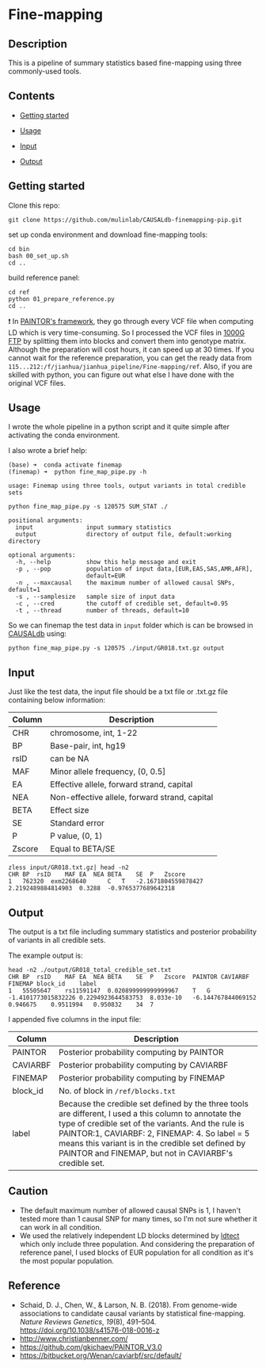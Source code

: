 # Fine-mapping

## Description

This is a pipeline of summary statistics based fine-mapping using three commonly-used tools.

## Contents

- [Getting started](#4)

- [Usage](#1)
- [Input](#2)
- [Output](#3)

## <a name="4"></a>Getting started

Clone this repo:

```shell
git clone https://github.com/mulinlab/CAUSALdb-finemapping-pip.git
```

set up conda environment and download fine-mapping tools:

```shell
cd bin
bash 00_set_up.sh
cd ..
```

build reference panel:

```shell
cd ref
python 01_prepare_reference.py
cd ..
```

:exclamation: In [PAINTOR's framework](https://github.com/gkichaev/PAINTOR_V3.0/wiki/2a.-Computing-1000-genomes-LD), they go through every VCF file when computing LD which is very time-consuming. So I processed the VCF files in [1000G FTP](<ftp://ftp.1000genomes.ebi.ac.uk/vol1/ftp/release/20130502>) by splitting them into blocks and convert them into genotype matrix. Although the preparation will cost hours, it can speed up at 30 times. If you cannot wait for the reference preparation, you can get the ready data from `115...212:/f/jianhua/jianhua_pipeline/Fine-mapping/ref`. Also, if you are skilled with python, you can figure out what else I have done with the original VCF files.

## <a name="1"></a>Usage

I wrote the whole pipeline in a python script and it quite simple after activating the conda environment.

I also wrote a brief help:

```shell
(base) ➜  conda activate finemap
(finemap) ➜  python fine_map_pipe.py -h
    
usage: Finemap using three tools, output variants in total credible sets

python fine_map_pipe.py -s 120575 SUM_STAT ./

positional arguments:
  input               input summary statistics
  output              directory of output file, default:working directory

optional arguments:
  -h, --help          show this help message and exit
  -p , --pop          population of input data,[EUR,EAS,SAS,AMR,AFR],
                      default=EUR
  -n , --maxcausal    the maximum number of allowed causal SNPs, default=1
  -s , --samplesize   sample size of input data
  -c , --cred         the cutoff of credible set, default=0.95
  -t , --thread       number of threads, default=10
```

So we can finemap the test data in `input` folder which is can be browsed in [CAUSALdb](<http://mulinlab.tmu.edu.cn/causaldb/block.html?d=957&f=GR018>) using:

```shell
python fine_map_pipe.py -s 120575 ./input/GR018.txt.gz output
```

## <a name="2"></a>Input

Just like the test data, the input file should be a txt file or .txt.gz file containing below information:

| Column | Description                                   |
| ------ | --------------------------------------------- |
| CHR    | chromosome, int, 1-22                         |
| BP     | Base-pair, int, hg19                          |
| rsID   | can be NA                                     |
| MAF    | Minor allele frequency, (0, 0.5]              |
| EA     | Effective allele, forward strand, capital     |
| NEA    | Non-effective allele, forward strand, capital |
| BETA   | Effect size                                   |
| SE     | Standard error                                |
| P      | P value, (0, 1)                               |
| Zscore | Equal to BETA/SE                              |

```shell
zless input/GR018.txt.gz| head -n2
CHR	BP	rsID	MAF	EA	NEA	BETA	SE	P	Zscore
1	762320	exm2268640		C	T	-2.1671804559878427	2.2192489884814903	0.3288	-0.9765377689642318
```

## <a name="3"></a>Output

The output is a txt file including summary statistics and posterior probability of variants in all credible sets.

The example output is:

```shell
head -n2 ./output/GR018_total_credible_set.txt
CHR	BP	rsID	MAF	EA	NEA	BETA	SE	P	Zscore	PAINTOR	CAVIARBF	FINEMAP	block_id	label
1	55505647	rs11591147	0.020899999999999967	T	G	-1.4101773015832226	0.2294923644583753	8.033e-10	-6.144767844069152	0.946675	0.9511994	0.950832	34	7
```

I appended five columns in the input file:

| Column   | Description                                                  |
| -------- | ------------------------------------------------------------ |
| PAINTOR  | Posterior probability computing by PAINTOR                   |
| CAVIARBF | Posterior probability computing by CAVIARBF                  |
| FINEMAP  | Posterior probability computing by FINEMAP                   |
| block_id | No. of block in `/ref/blocks.txt`                            |
| label    | Because the credible set defined by the three tools are different, I used a this column to annotate the type of credible set of the variants. And the rule is PAINTOR:1, CAVIARBF: 2, FINEMAP: 4. So label = 5 means this variant is in the credible set defined by PAINTOR and FINEMAP, but not in CAVIARBF's credible set. |

## Caution

- The default maximum number of allowed causal SNPs is 1, I haven't tested more than 1 causal SNP for many times, so I'm not sure whether it can work in all condition.
- We used the relatively independent LD blocks determined by [ldtect](<https://bitbucket.org/nygcresearch/ldetect-data/src/master/>) which only include three population. And considering the preparation of reference panel, I used blocks of EUR population for all condition as it's the most popular population. 

## Reference

- Schaid, D. J., Chen, W., & Larson, N. B. (2018). From genome-wide associations to candidate causal variants by statistical fine-mapping. *Nature Reviews Genetics*, *19*(8), 491–504. https://doi.org/10.1038/s41576-018-0016-z
- <http://www.christianbenner.com/>
- <https://github.com/gkichaev/PAINTOR_V3.0>
- <https://bitbucket.org/Wenan/caviarbf/src/default/>
